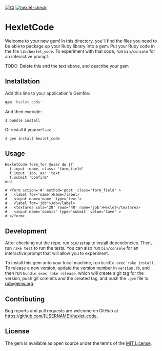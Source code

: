 [![CI](https://github.com/yournumberone/rails-project-lvl1/actions/workflows/main.yml/badge.svg)](https://github.com/yournumberone/rails-project-lvl1/actions/workflows/main.yml)     [![hexlet-check](https://github.com/yournumberone/rails-project-lvl1/actions/workflows/hexlet-check.yml/badge.svg)](https://github.com/yournumberone/rails-project-lvl1/actions/workflows/hexlet-check.yml)
# HexletCode

Welcome to your new gem! In this directory, you'll find the files you need to be able to package up your Ruby library into a gem. Put your Ruby code in the file `lib/hexlet_code`. To experiment with that code, run `bin/console` for an interactive prompt.

TODO: Delete this and the text above, and describe your gem

## Installation

Add this line to your application's Gemfile:

```ruby
gem 'hexlet_code'
```

And then execute:

    $ bundle install

Or install it yourself as:

    $ gem install hexlet_code

## Usage

    HexletCode.form_for @user do |f|
      f.input :name, class: 'form_field'
      f.input :job, as: :text
      f.submit 'Confirm'
    end

    # <form action='#' method='post' class='form_field' >
    #   <label for='name'>Name</label>
    #   <input name='name' type='text'>
    #   <label for='job'>Job</label>
    #   <textarea cols='20' rows='40' name='job'>Hexlet</textarea>
    #   <input name='commit' type='submit' value='Save' >
    # </form>

## Development

After checking out the repo, run `bin/setup` to install dependencies. Then, run `rake test` to run the tests. You can also run `bin/console` for an interactive prompt that will allow you to experiment.

To install this gem onto your local machine, run `bundle exec rake install`. To release a new version, update the version number in `version.rb`, and then run `bundle exec rake release`, which will create a git tag for the version, push git commits and the created tag, and push the `.gem` file to [rubygems.org](https://rubygems.org).

## Contributing

Bug reports and pull requests are welcome on GitHub at https://github.com/[USERNAME]/hexlet_code.

## License

The gem is available as open source under the terms of the [MIT License](https://opensource.org/licenses/MIT).
